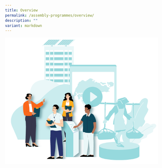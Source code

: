 ```yaml
---
title: Overview
permalink: /assembly-programmes/overview/
description: ""
variant: markdown
---
```

![](/images/cover.PNG)
